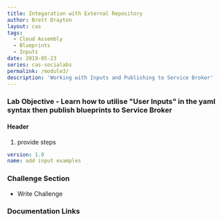 ```yaml
---
title: Integaration with External Repository
author: Brett Drayton
layout: cas
tags:
  - Cloud Assembly
  - Blueprints
  - Inputs
date: 2019-05-23
series: cas-socialabs
permalink: /module3/
description: 'Working with Inputs and Publishing to Service Broker'
---
```


### Lab Objective - Learn how to utilise "User Inputs" in the yaml syntax then publish blueprints to Service Broker

#### Header

1. provide steps

```yaml
version: 1.0
name: add input examples

```

### Challenge Section
- Write Challenge


### Documentation Links
[]()




